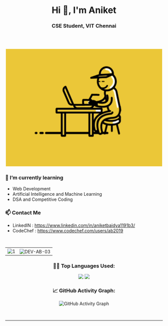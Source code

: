 <h1 align="center">Hi 👋, I'm Aniket</h1>
<h3 align="center">CSE Student, VIT Chennai</h3>
<br><br>

<p align="center">
  <img alt="GIF" src="https://github.com/DEV-AB-03/DEV-AB-03/blob/main/code.gif" width="500px"/>
</p>

### 🌱 I’m currently learning
- Web Development
- Artificial Intelligence and Machine Learning
- DSA and Competitive Coding

### 📫 Contact Me
- LinkedIN : https://www.linkedin.com/in/aniketbaidya1191b3/
- CodeChef : https://www.codechef.com/users/ab2019
<br>
<table>
  <tr>
    <td><img src="https://github-readme-stats.vercel.app/api?username=DEV-AB-03&theme=radical&show_icons=true&include_all_commits=true&count_private=true"  display=block width=100% height=auto alt="1"></td>
    <td><img align="center" src="https://github-readme-streak-stats.herokuapp.com/?user=DEV-AB-03&theme=radical" alt="DEV-AB-03" /></td>
   </tr>
</table>
<div align="center">
  
<!--   Top Languages Used -->
### 👨‍💻 Top Languages Used:
![](https://github-profile-summary-cards.vercel.app/api/cards/repos-per-language?username=DEV-AB-03&theme=nord_dark)
![](https://github-profile-summary-cards.vercel.app/api/cards/most-commit-language?username=DEV-AB-03&theme=nord_dark)


<!--   GitHub stats graph -->
### 📈 GitHub Activity Graph:
 ![GitHub Activity Graph](https://activity-graph.herokuapp.com/graph?username=DEV-AB-03&theme=github)

 <br> 
 
 <hr>
